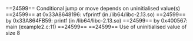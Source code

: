 ==24599== Conditional jump or move depends on uninitialised value(s)
==24599==    at 0x33A8648196: vfprintf (in /lib64/libc-2.13.so)
==24599==    by 0x33A864FB59: printf (in /lib64/libc-2.13.so)
==24599==    by 0x400567: main (example2.c:11)
==24599== 
==24599== Use of uninitialised value of size 8


